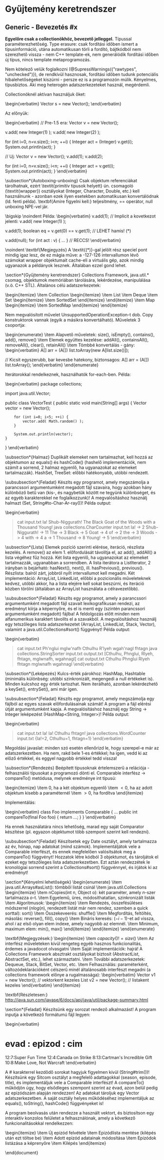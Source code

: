 # Gyűjtemény keretrendszer #

## Generic - Bevezetés #x
**Egyelőre csak a collectionökhöz, bevezető jelleggel.** Típussal
paraméterezhetőség. Type erasure: csak fordítási időben ismert a
típusinformáció, utána automatikusan törli a fordító, bájtkódból nem szerezhető vissza - nem C++ template-ek, nem generálódik fordítási időben új típus, nincs template metaprogramozás.

Nem kötelező velük foglalkozni (@SupressWarnings({"rawtypes", "unchecked")}), de rendkívül hasznosak, fordítási időben tudunk potenciális hibalehetőségeket kiszúrni - persze ez is a programozón múlik. Kényelmes, típusbiztos. Aki meg heterogén adatszerkezeteket használ, megérdemli.

Collectionöknél aktívan használjuk őket:

\begin{verbatim}
Vector<String> s = new Vector<String>();
\end{verbatim}

Az előnyük:

\begin{verbatim}
// Pre-1.5 era:
Vector v = new Vector();

v.add( new Integer(1) );
v.add( new Integer(2) );

for (int i=0, n=v.size(); i<n; ++i) {
    Integer act = (Integer) v.get(i);
    System.out.println(act);
}

// Uj:
Vector<Integer> v = new Vector<Integer>();
v.add(1);
v.add(2);

for (int i=0, n=v.size(); i<n; ++i) {
    Integer act = v.get(i);
    System.out.println(act);
}
\end{verbatim}

\subsection*{Autoboxing-unboxing}
Csak objektum referenciákat tárolhatnak, ezért \textit{primitív típusok helyett} ún. csomagoló (\textit{wrapper}) osztályokat (Integer, Character, Double, etc.) kell használnunk - azonban ezek ilyen esetekben automatikusan konvertálódnak (ld. fenti példa). \textbf{Amire figyelni kell:} teljesítmény, == operátor, null unboxing NPE-vel jár.

\bigskip
\noindent
Példa:
\begin{verbatim}
v.add(1);
// Implicit a kovetkezot jelenti:
v.add( new Integer(1) );

v.add(1);
boolean eq = v.get(0) == v.get(1); // LEHET hamis! (*)

v.add(null);
for (int act : v) { ... } // RECCS!
\end{verbatim}

\noindent
\textbf{Megjegyzés} A \textit{(*)}-gal jelölt rész speciel pont mindig igaz lesz, de ez mágia műve: a -127-126 intervallumon lévő számokat wrapper objektumait cache-eli a virtuális gép, azok mindig ugyanazok a példányok lesznek. Általában ezzel gond lehet.

\section*{Gyűjtemény keretrendszer}
Collections Framework, java.util.* csomag, objektumok memóriában tárolására, lekérdezése, manipulálása (v.ö. C++ STL). Általános célú adatszerkezetek:

\begin{itemize}
\item Collection
	\begin{itemize}
	\item List
    \item Deque
    \item Set
        \begin{itemize}
        \item SortedSet
        \end{itemize}
    \end{itemize}
\item Map
    \begin{itemize}
    \item SortedMap
	\end{itemize}
\end{itemize}

Nem megvalósított művelet UnsupportedOperationException-t dob. Copy konstruktorok vannak (egyik a másikra konvertálható). Műveletek 3 csoportja:

\begin{enumerate}
\item Alapvető műveletek: size(), isEmpty(), contains(), add(), remove()
\item Elemek együttes kezelése: addAll(), containsAll(), removeAll(), clear(), retainAll()
\item Tömbbé konvertálás - gány:
\begin{verbatim}
A[] arr = (A[]) list.toArray(new A[list.size()]);

// Kicsit egyszerubb, bar kevesbe hatekony, biztonsagos:
A[] arr = (A[]) list.toArray();
\end{verbatim}
\end{enumerate}

Iterátorokkal rendelkeznek, használhatók for-each-ben. Példa:

\begin{verbatim}
package collections;

import java.util.Vector;

public class VectorTest {
    public static void main(String[] args) {
        Vector<Double> vector = new Vector<Double>();
        
        for (int i=0; i<5; ++i) {
            vector.add( Math.random() );
        }
        
        System.out.println(vector);
    }
}
\end{verbatim}

\subsection*{Halmaz}
Duplikált elemeket nem tartalmazhat, kell hozzá az objektumon az equals() és hashCode() (hashelő implementációk, nem számít a sorrend, 2 halmaz egyenlő, ha ugyanazokat az elemeket tartalmazzák). HashSet, TreeSet: előbbi hatékonyabb, utóbbi rendezett.

\subsubsection*{Feladat}
Készíts egy programot, amely megszámolja a parancssori argumentumként megadott fájl szavaira, hogy azokban hány különböző betű van (kis-, és nagybetűk között ne tegyünk különbséget, és az egyéb karakterekkel ne foglalkozzunk)! A megvalósításhoz használj halmazt (Set<Character>, String\#to\-Char\-Ar\-ray())! Példa output:

\begin{verbatim}
> cat input.txt
Ia! Shub-Niggurath! The Black Goat of the Woods with a Thousand Young!
> java collections.CharCounter input.txt
Ia! -> 2
Shub-Niggurath! -> 11
The -> 3
Black -> 5
Goat -> 4
of -> 2
the -> 3
Woods -> 4
with -> 4
a -> 1
Thousand -> 8
Young! -> 5
\end{verbatim}

\subsection*{Lista}
Elemek pozíció szerinti elérése, iteráció, részlista kezelés. A remove() az elem 1. előfordulását távolítja el, az add(), addAll() a lista végéhez fűz hozzá. Két lista egyenlő, ha ugyanazokat az elemeket tartalmazzák, ugyanabban a sorrendben. A lista iterátora a ListIterator, 2 irányban is bejárható: hasNext(), next(), ill. hasPrevious(), previous(). Részlista: balról zárt, jobbról nyílt intervallumot kell megadni. Két implementáció: ArrayList, LinkedList, előbbi a pozicionális műveleteknek kedvez, utóbbi akkor, ha a lista elejére kell sokat beszúrni, és iteráció közben törölni (általában az ArrayList használata a célravezetőbb).

\subsubsection*{Feladat}
Készíts egy programot, amely a parancssori argumentumként megadott fájl szavait lexikografikusan rendezi, az eredményt kiírja a képernyőre, és el is menti egy (szintén parancssori argumentumként megadott) fájlba! A feldolgozás előtt minden nem alfanumerikus karaktert távolíts el a szavakból. A megvalósításhoz használj egy tetszőleges lista adatszerkezetet (ArrayList, LinkedList, Stack, Vector), valamint a java.util.Collections\#sort() függvényt! Példa output:

\begin{verbatim}
> cat input.txt
Ph'nglui mglw'nafh Cthulhu R'lyeh wgah'nagl fhtagn
> java collections.StringSorter input.txt output.txt
[Cthulhu, Phnglui, Rlyeh, fhtagn, mglwnafh, wgahnagl]
> cat output.txt
Cthulhu
Phnglui
Rlyeh
fhtagn
mglwnafh
wgahnagl
\end{verbatim}

\subsection*{Leképezés}
Kulcs-érték párokhoz: HashMap, Hashtable (minimális különbség: utóbbi szinkronizált, megengedi a null értékeket is). Minden kulcshoz egy érték tartozhat. Nem iterálható, azonban lekérdezhető a keySet(), entrySet(), ami már igen.

\subsubsection*{Feladat}
Készíts egy programot, amely megszámolja egy fájlból az egyes szavak előfordulásainak számát! A program a fájl elérési útját argumentumként kapja. A megvalósításhoz használj egy String $\rightarrow$ Integer leképezést (HashMap<String, Integer>)! Példa output:

\begin{verbatim}
> cat input.txt
Ia! Ia! Cthulhu fhtagn!
> java collections.WordCounter input.txt
{Ia!=2, Cthulhu=1, fhtagn=1}
\end{verbatim}

Megoldási javaslat: minden szó esetén ellenőrizd le, hogy szerepel-e már az adatszerkezetben. Ha nem, rakd bele 1-es értékkel; ha igen, vedd ki az előző értékkel, és eggyel nagyobb értékkel tedd vissza!

\subsection*{Rendezés}
Beépített típusoknak értelemszerű a relációja - felhasználói típusokat a programozó dönti el. Comparable interfész $\rightarrow$ compareTo() metódusa, melynek eredménye int típusú:

\begin{itemize}
\item 0, ha a két objektum egyenlő
\item $<0$, ha az adott objektum kisebb a paraméternél
\item $>0$, ha fordítva
\end{itemize}

Implementálás:

\begin{verbatim}
class Foo implements Comparable<Foo> {
    ...
    public int compareTo(final Foo foo) {
        return ...;
    }
}
\end{verbatim}

Ha ennek használatára nincs lehetőség, marad egy saját Comparator készítése (pl. egyazon objektumot több szempont szerint kell rendezni).

\subsubsection*{Feladat}
Készítsetek egy Date osztályt, amely tartalmazza az év, hónap, nap adatokat (mind számok). Implementáljátok vele a Comparable<Date> interfészt, és ennek megfelelően valósítsátok meg a compareTo() függvényt! Hozzatok létre kódból 3 objektumot, és tároljátok el ezeket egy tetszőleges lista adatszerkezetben. Ezt aztán rendezzétek le kronológiai sorrend szerint a Collections\#sort() függvénnyel, és írjátok ki az eredményt!

\section*{Kényelmi lehetőségek}
\begin{enumerate}
\item java.util.Arrays\#asList(): tömbből listát csinál
\item java.util.Collections
\begin{itemize}
\item nCopies(int n, Object o): két paraméter, amely $n$-szer tartalmazza $o$-t.
\item Egyelemű, üres, módosíthatatlan, szinkronizált listák
\item Algoritmusok:
\begin{itemize}
\item Rendezés, összefésüléses módszerrel ($n log(n)$, rendezett listát már nem rendez, szemben a quick sorttal): sort()
\item Összekeveerés:  shuffle()
\item Megfordítás, feltöltés, másolás: reverse(), fill(), copy()
\item Bináris keresés: $(-i-1)$-et ad vissza, ahol $i$ az első olyan elem indexe, amely nagyobb az elemnél.
\item Minimum, maximum elem: min(), max()
\end{itemize}
\end{itemize} 
\end{enumerate}

\textbf{Megjegyzések:}
\begin{itemize}
\item $capacity() != size()$
\item Az interfész műveleteken kívül rengeteg egyéb hasznos funkcionalitás, érdemes a javadocot olvasgatni
\item Saját implementációk: hajrá! A Collections Framework absztrakt osztályokat biztosít (AbstractList, AbstractSet, etc.), lehet származtatni.
\item További adatszerkezetek: Dequeue, Stack, BitSet, Vector, etc.
\item Felhasználás: paraméterként, változódeklarációként célszerű minél általánosabb interfészt megadni (a collections framework előnye a rugalmassága):
\begin{verbatim}
Vector<Integer> v1 = new Vector<Integer>();  // vektorkent kezeles
List<Integer>   v2 = new Vector<Integer>();  // listakent kezeles
\end{verbatim}
\end{itemize}

\textbf{Részletesen:} http://java.sun.com/javase/6/docs/api/java/util/package-summary.html

\section*{Feladat}
Készítsünk egy sorozat rendező alkalmazást! A program inputja a következő formátumú fájl legyen:

\begin{verbatim}
# evad : epizod : cim
12:7:Super Fun Time
12:4:Canada on Strike
8:13:Cartman's Incredible Gift
10:8:Make Love, Not Warcraft
\end{verbatim}

A \# karakterrel kezdődő sorokat hagyjuk figyelmen kívül (String\#trim())! Készítsünk egy Sitcom osztályt a megfelelő adattagokkal (season, episode, title), és implementáljuk vele a Comparable<Sitcom> interfészt! A compareTo() működjön úgy, hogy elsődleges szempont szerint az évad, azon belül pedig az epizódszám alapján rendezzen! Az adatokat tároljuk egy Vector<Sitcom> adatszerkezetben. A saját osztály helyes működéséhez implementáljuk az equals(), toString(), hashCode() függvényeket is!

A program beolvasás után rendezze a használt vektort, és biztosítson egy interaktív konzolos felületet a felhasználónak, amely a következő funkcionalitásokkal rendelkezzen:

\begin{itemize}
\item Új epizód felvétele
\item Epizódlista mentése (kilépés után ezt töltse be)
\item Adott epizód adatainak módosítása
\item Epizódok listázása a képrenyőre
\item Kilépés
\end{itemize}

\end{document}
